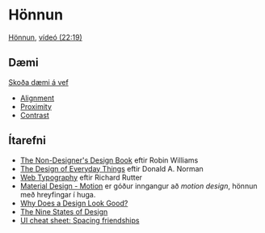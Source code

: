 # Hönnun

[Hönnun](1.design.md), [vídeó (22:19)](https://youtu.be/YDZ8K1hCJ5I)

## Dæmi

[Skoða dæmi á vef](https://vefforritun.github.io/vef1-2025/namsefni/17.honnun/daemi)

* [Alignment](daemi/01.alignment.html)
* [Proximity](daemi/02.proximity.html)
* [Contrast](daemi/03.contrast.html)

## Ítarefni

* [The Non-Designer's Design Book](https://www.goodreads.com/book/show/41597.The_Non_Designer_s_Design_Book) eftir Robin Williams
* [The Design of Everyday Things](https://www.goodreads.com/book/show/840.The_Design_of_Everyday_Things) eftir Donald A. Norman
* [Web Typography](http://book.webtypography.net/) eftir Richard Rutter
* [Material Design - Motion](https://material.google.com/motion/material-motion.html) er góður inngangur að _motion design_, hönnun með hreyfingar í huga.
* [Why Does a Design Look Good?](https://www.nngroup.com/articles/why-does-design-look-good/)
* [The Nine States of Design](https://medium.com/swlh/the-nine-states-of-design-5bfe9b3d6d85)
* [UI cheat sheet: Spacing friendships](https://uxdesign.cc/ui-cheat-sheet-spacing-friendships-e37a6fccc407)
